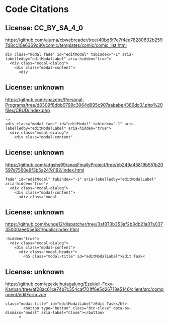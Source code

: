 # Code Citations

## License: CC_BY_SA_4_0
https://github.com/ajurna/cbwebreader/tree/40bd6f7e7f4ee78280632b2597d8cc10e6369c80/comic/templates/comic/comic_list.html

```
div class="modal fade" id="editModal" tabindex="-1" aria-labelledby="editModalLabel" aria-hidden="true">
  <div class="modal-dialog">
    <div class="modal-content">
      <div
```


## License: unknown
https://github.com/shazebs/Personal-Programs/tree/d8309f8dbb0799c3064d995c907aababe4386dc0/.php%20files/CRUD/index.php

```
->
<div class="modal fade" id="editModal" tabindex="-1" aria-labelledby="editModalLabel" aria-hidden="true">
  <div class="modal-dialog">
    <div class="modal-content"
```


## License: unknown
https://github.com/adgshs99/anasFinallyProject/tree/bb249a45819b551b20597d7560e9f3b5a247d182/index.html

```
fade" id="editModal" tabindex="-1" aria-labelledby="editModalLabel" aria-hidden="true">
  <div class="modal-dialog">
    <div class="modal-content">
      <div class="modal-
```


## License: unknown
https://github.com/bunge12/dispatcher/tree/3af873b353af2b3db21a07a03735000aee05e581/public/index.html

```
-hidden="true">
  <div class="modal-dialog">
    <div class="modal-content">
      <div class="modal-header">
        <h5 class="modal-title" id="editModalLabel">Edit Task<
```


## License: unknown
https://github.com/ezekielhutagalung/Ezekiell-Foxy-Kanban/tree/af28ac61ce74b7c354caf701ff6e5d26718e5146/client/src/component/editForm.vue

```
class="modal-title" id="editModalLabel">Edit Task</h5>
        <button type="button" class="btn-close" data-bs-dismiss="modal" aria-label="Close"></button>
      <
```

